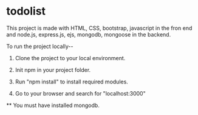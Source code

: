 # todolist

This project is made with HTML, CSS, bootstrap, javascript in the fron end and node.js, express.js, ejs, mongodb, mongoose in the backend. 


To run the project locally--
1. Clone the project to your local environment.

2. Init npm in your project folder.

3. Run "npm install" to install required modules.

4. Go to your browser and search for "localhost:3000"


** You must have installed mongodb.
